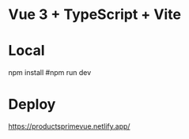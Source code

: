 # Vue 3 + TypeScript + Vite

# Local
npm install
#npm run dev

# Deploy
https://productsprimevue.netlify.app/
